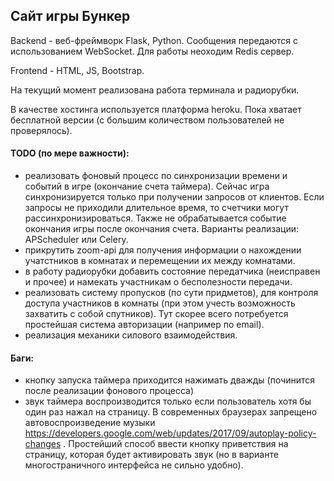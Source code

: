 ## Сайт игры Бункер

Backend - веб-фреймворк Flask, Python. Сообщения передаются с использованием WebSocket. Для работы неоходим Redis сервер.

Frontend - HTML, JS, Bootstrap.

На текущий момент реализована работа терминала и радиорубки.

В качестве хостинга используется платформа heroku. Пока хватает бесплатной версии (с большим количеством пользователей не проверялось).



#### TODO (по мере важности):
- реализовать фоновый процесс по синхронизации времени и событий в игре (окончание счета таймера). Сейчас игра синхронизируется только при получении запросов от клиентов. Если запросы не приходили длительное время, то счетчики могут рассинхронизироваться. Также не обрабатывается событие окончания игры после окончания счета. Варианты реализации: APScheduler или Celery.
- прикрутить zoom-api для получения информации о нахождении учатстников в комнатах и перемещении их между комнатами.
- в работу радиорубки добавить состояние передатчика (неисправен и прочее) и намекать участникам о бесполезности передачи.
- реализовать систему пропусков (по сути придметов), для контроля доступа участников в комнаты (при этом учесть возможность захватить с собой спутников). Тут скорее всего потребуется простейшая система авторизации (например по email).
- реализация механики силового взаимодействия.


#### Баги:
- кнопку запуска таймера приходится нажимать дважды (починится после реализации фонового процесса)
- звук таймера воспроизводится только если пользователь хотя бы один раз нажал на страницу. В современных браузерах запрещено автовоспроизведение музыки https://developers.google.com/web/updates/2017/09/autoplay-policy-changes . Простейший способ ввести кнопку приветствия на страницу, которая будет активировать звук (но в варианте многостраничного интерфейса не сильно удобно).
